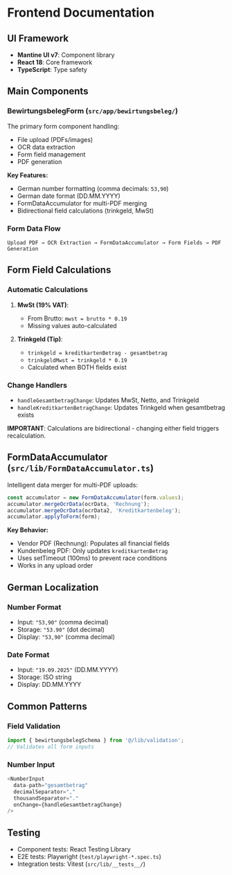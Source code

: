 # Frontend Documentation

## UI Framework

- **Mantine UI v7**: Component library
- **React 18**: Core framework
- **TypeScript**: Type safety

## Main Components

### BewirtungsbelegForm (`src/app/bewirtungsbeleg/`)

The primary form component handling:
- File upload (PDFs/images)
- OCR data extraction
- Form field management
- PDF generation

**Key Features:**
- German number formatting (comma decimals: `53,90`)
- German date format (DD.MM.YYYY)
- FormDataAccumulator for multi-PDF merging
- Bidirectional field calculations (trinkgeld, MwSt)

### Form Data Flow

```
Upload PDF → OCR Extraction → FormDataAccumulator → Form Fields → PDF Generation
```

## Form Field Calculations

### Automatic Calculations

1. **MwSt (19% VAT)**:
   - From Brutto: `mwst = brutto * 0.19`
   - Missing values auto-calculated

2. **Trinkgeld (Tip)**:
   - `trinkgeld = kreditkartenBetrag - gesamtbetrag`
   - `trinkgeldMwst = trinkgeld * 0.19`
   - Calculated when BOTH fields exist

### Change Handlers

- `handleGesamtbetragChange`: Updates MwSt, Netto, and Trinkgeld
- `handleKreditkartenBetragChange`: Updates Trinkgeld when gesamtbetrag exists

**IMPORTANT**: Calculations are bidirectional - changing either field triggers recalculation.

## FormDataAccumulator (`src/lib/FormDataAccumulator.ts`)

Intelligent data merger for multi-PDF uploads:

```typescript
const accumulator = new FormDataAccumulator(form.values);
accumulator.mergeOcrData(ocrData, 'Rechnung');
accumulator.mergeOcrData(ocrData2, 'Kreditkartenbeleg');
accumulator.applyToForm(form);
```

**Key Behavior:**
- Vendor PDF (Rechnung): Populates all financial fields
- Kundenbeleg PDF: Only updates `kreditkartenBetrag`
- Uses setTimeout (100ms) to prevent race conditions
- Works in any upload order

## German Localization

### Number Format
- Input: `"53,90"` (comma decimal)
- Storage: `"53.90"` (dot decimal)
- Display: `"53,90"` (comma decimal)

### Date Format
- Input: `"19.09.2025"` (DD.MM.YYYY)
- Storage: ISO string
- Display: DD.MM.YYYY

## Common Patterns

### Field Validation
```typescript
import { bewirtungsbelegSchema } from '@/lib/validation';
// Validates all form inputs
```

### Number Input
```typescript
<NumberInput
  data-path="gesamtbetrag"
  decimalSeparator=","
  thousandSeparator="."
  onChange={handleGesamtbetragChange}
/>
```

## Testing

- Component tests: React Testing Library
- E2E tests: Playwright (`test/playwright-*.spec.ts`)
- Integration tests: Vitest (`src/lib/__tests__/`)
